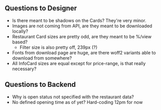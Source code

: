## Questions to Designer

- Is there meant to be shadows on the Cards? They're very minor.
- Images are not coming from API, are they meant to be downloaded locally?
- Restaurant Card sizes are pretty odd, are they meant to be %/view based?
  - Filter size is also pretty off, 239px (?)
- Fonts from download page are huge, are there woff2 variants able to download from somewhere?
- All InfoCard sizes are equal except for price-range, is that really necessary?

## Questions to Backend

- Why is open status not specified with the restaurant data?
- No defined opening time as of yet? Hard-coding 12pm for now
